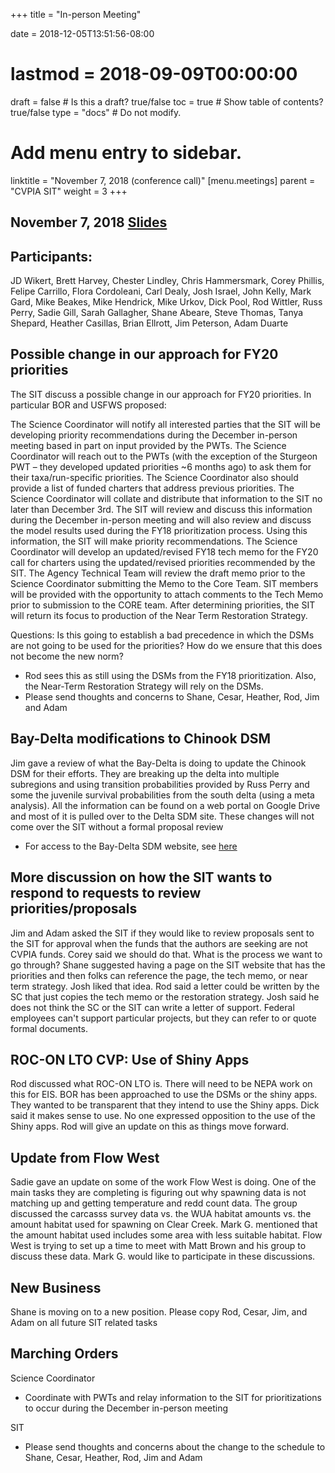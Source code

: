 +++
title = "In-person Meeting"

date = 2018-12-05T13:51:56-08:00
# lastmod = 2018-09-09T00:00:00

draft = false  # Is this a draft? true/false
toc = true  # Show table of contents? true/false
type = "docs"  # Do not modify.

# Add menu entry to sidebar.
linktitle = "November 7, 2018 (conference call)"
[menu.meetings]
  parent = "CVPIA SIT"
  weight = 3
+++

## November 7, 2018 [Slides](https://s3-us-west-2.amazonaws.com/cvpia-meeting-slides/CVPIA+SIT+Nov+7+2018+meeting.pdf)

## Participants:
JD Wikert, Brett Harvey, Chester Lindley, Chris Hammersmark, Corey Phillis, Felipe Carrillo, Flora Cordoleani, Carl Dealy, Josh Israel, John Kelly, Mark Gard, Mike Beakes, Mike Hendrick, Mike Urkov, Dick Pool, Rod Wittler, Russ Perry, Sadie Gill, Sarah Gallagher, Shane Abeare, Steve Thomas, Tanya Shepard, Heather Casillas, Brian Ellrott, Jim Peterson, Adam Duarte

## Possible change in our approach for FY20 priorities

The SIT discuss a possible change in our approach for FY20 priorities. In particular BOR and USFWS proposed:

The Science Coordinator will notify all interested parties that the SIT will be developing priority recommendations during the December in-person meeting based in part on input provided by the PWTs. The Science Coordinator will reach out to the PWTs (with the exception of the Sturgeon PWT – they developed updated priorities ~6 months ago) to ask them for their taxa/run-specific priorities. The Science Coordinator also should provide a list of funded charters that address previous priorities. The Science Coordinator will collate and distribute that information to the SIT no later than December 3rd. The SIT will review and discuss this information during the December in-person meeting and will also review and discuss the model results used during the FY18 prioritization process. Using this information, the SIT will make priority recommendations. The Science Coordinator will develop an updated/revised FY18 tech memo for the FY20 call for charters using the updated/revised priorities recommended by the SIT. The Agency Technical Team will review the draft memo prior to the Science Coordinator submitting the Memo to the Core Team. SIT members will be provided with the opportunity to attach comments to the Tech Memo prior to submission to the CORE team. After determining priorities, the SIT will return its focus to production of the Near Term Restoration Strategy.

Questions: Is this going to establish a bad precedence in which the DSMs are not going to be used for the priorities? How do we ensure that this does not become the new norm?

- Rod sees this as still using the DSMs from the FY18 prioritization. Also, the Near-Term Restoration Strategy will rely on the DSMs.
- Please send thoughts and concerns to Shane, Cesar, Heather, Rod, Jim and Adam

## Bay-Delta modifications to Chinook DSM

Jim gave a review of what the Bay-Delta is doing to update the Chinook DSM for their efforts. They are breaking up the delta into multiple subregions and using transition probabilities provided by Russ Perry and some the juvenile survival probabilities from the south delta (using a meta analysis). All the information can be found on a web portal on Google Drive and most of it is pulled over to the Delta SDM site. These changes will not come over the SIT without a formal proposal review

- For access to the Bay-Delta SDM website, see [here](http://deltasdm.com/)

## More discussion on how the SIT wants to respond to requests to review priorities/proposals

Jim and Adam asked the SIT if they would like to review proposals sent to the SIT for approval when the funds that the authors are seeking are not CVPIA funds. Corey said we should do that. What is the process we want to go through? Shane suggested having a page on the SIT website that has the priorities and then folks can reference the page, the tech memo, or near term strategy. Josh liked that idea. Rod said a letter could be written by the SC that just copies the tech memo or the restoration strategy. Josh said he does not think the SC or the SIT can write a letter of support. Federal employees can&#39;t support particular projects, but they can refer to or quote formal documents.

## ROC-ON LTO CVP: Use of Shiny Apps

Rod discussed what ROC-ON LTO is. There will need to be NEPA work on this for EIS. BOR has been approached to use the DSMs or the shiny apps. They wanted to be transparent that they intend to use the Shiny apps. Dick said it makes sense to use. No one expressed opposition to the use of the Shiny apps. Rod will give an update on this as things move forward.

## Update from Flow West

Sadie gave an update on some of the work Flow West is doing. One of the main tasks they are completing is figuring out why spawning data is not matching up and getting temperature and redd count data. The group discussed the carcasss survey data vs. the WUA habitat amounts vs. the amount habitat used for spawning on Clear Creek. Mark G. mentioned that the amount habitat used includes some area with less suitable habitat. Flow West is trying to set up a time to meet with Matt Brown and his group to discuss these data. Mark G. would like to participate in these discussions.

## New Business

Shane is moving on to a new position. Please copy Rod, Cesar, Jim, and Adam on all future SIT related tasks

## Marching Orders 

Science Coordinator

- Coordinate with PWTs and relay information to the SIT for prioritizations to occur during the December in-person meeting

SIT

- Please send thoughts and concerns about the change to the schedule to Shane, Cesar, Heather, Rod, Jim and Adam